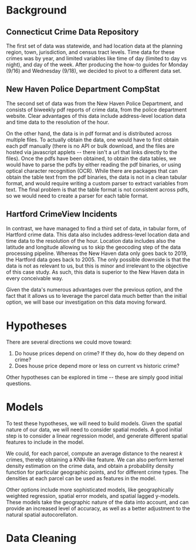 # Background

## Connecticut Crime Data Repository 

The first set of data was statewide, and had location data at the planning 
region, town, jurisdiction, and census tract levels. Time data for these crimes
was by year, and limited variables like time of day (limited to day vs night), 
and day of the week. After producing the how-to guides for Monday (9/16) and 
Wednesday (9/18), we decided to pivot to a different data set. 

## New Haven Police Department CompStat

The second set of data was from the New Haven Police Department, and consists
of biweekly pdf reports of crime data, from the police department website. 
Clear advantages of this data include address-level location data and time data 
to the resolution of the hour. 

On the other hand, the data is in pdf format and is distributed across multiple
files. To actually obtain the data, one would have to first obtain each pdf 
manually (there is no API or bulk download, and the files are hosted via 
javascript applets -- there isn't a url that links directly to the files). 
Once the pdfs have been obtained, to obtain the data tables, we would have to 
parse the pdfs by either reading the pdf binaries, or using optical character 
recognition (OCR). While there are packages that can obtain the table text from
the pdf binaries, the data is not in a clean tabular format, and would require
writing a custom parser to extract variables from text. The final problem is 
that the table format is not consistent across pdfs, so we would need to create
a parser for each table format. 

## Hartford CrimeView Incidents

In contrast, we have managed to find a third set of data, in tabular form, 
of Hartford crime data. This data also includes address-level location data and
time data to the resolution of the hour. Location data includes also the 
latitude and longitude allowing us to skip the geocoding step of the data 
processing pipeline. Whereas the New Haven data only goes back to 2019, the 
Hartford data goes back to 2005. The only possible downside is that the data 
is not as relevant to us, but this is minor and irrelevant to the objective of
this case study. As such, this data is superior to the New Haven data in
every conceivable way.

Given the data's numerous advantages over the previous option, and the fact
that it allows us to leverage the parcel data much better than the initial 
option, we will base our investigation on this data moving forward. 

# Hypotheses

There are several directions we could move toward:

1. Do house prices depend on crime? If they do, how do they depend on crime?
2. Does house price depend more or less on current vs historic crime? 

Other hypotheses can be explored in time -- these are simply good initial 
questions.

# Models

To test these hypotheses, we will need to build models. Given the spatial 
nature of our data, we will need to consider spatial models. A good initial 
step is to consider a linear regression model, and generate different spatial
features to include in the model. 

We could, for each parcel, compute an average distance to the nearest $k$ 
crimes, thereby obtaining a KNN-like feature. We can also perform kernel 
density estimation on the crime data, and obtain a probability density function
for particular geographic points, and for different crime types. The densities
at each parcel can be used as features in the model.

Other options include more sophisticated models, like geographically weighted
regression, spatial error models, and spatial lagged y-models. These models 
take the geographic nature of the data into account, and can provide an 
increased level of accuracy, as well as a better adjustment to the natural 
spatial autocorellaton.

# Data Cleaning 

